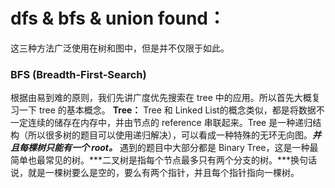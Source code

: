 # dfs & bfs & union found：
这三种方法广泛使用在树和图中，但是并不仅限于如此。
### BFS (Breadth-First-Search)
根据由易到难的原则，我们先讲广度优先搜索在 tree 中的应用。所以首先大概复习一下 tree 的基本概念。
**Tree：**
Tree 和 Linked List的概念类似，都是将数据不一定连续的储存在内存中，并由节点的 reference 串联起来。Tree 是一种递归结构（所以很多树的题目可以使用递归解决），可以看成一种特殊的无环无向图。***并且每棵树只能有一个 root。***
遇到的题目中大部分都是 Binary Tree，这是一种最简单也最常见的树。***二叉树是指每个节点最多只有两个分支的树。***换句话说，就是一棵树要么是空的，要么有两个指针，并且每个指针指向一棵树。